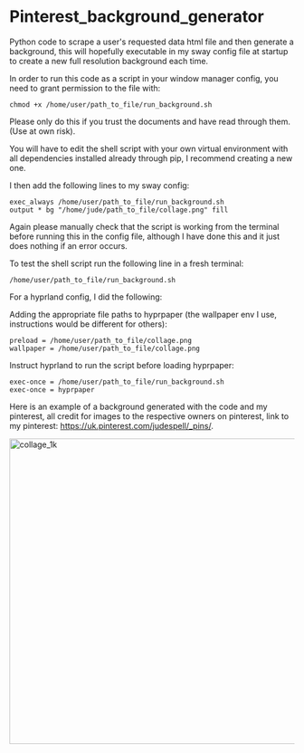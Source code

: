 # Pinterest_background_generator
Python code to scrape a user's requested data html file and then generate a background, this will hopefully executable in my sway config file at startup to create a new full resolution background each time.

In order to run this code as a script in your window manager config, you need to grant permission to the file with:

```
chmod +x /home/user/path_to_file/run_background.sh
```

Please only do this if you trust the documents and have read through them. (Use at own risk).

You will have to edit the shell script with your own virtual environment with all dependencies installed already through pip, I recommend creating a new one.

I then add the following lines to my sway config:

```
exec_always /home/user/path_to_file/run_background.sh
output * bg "/home/jude/path_to_file/collage.png" fill
```

Again please manually check that the script is working from the terminal before running this in the config file, although I have done this and it just does nothing if an error occurs.

To test the shell script run the following line in a fresh terminal:

```
/home/user/path_to_file/run_background.sh
```

For a hyprland config, I did the following:

Adding the appropriate file paths to hyprpaper (the wallpaper env I use, instructions would be different for others):

```
preload = /home/user/path_to_file/collage.png
wallpaper = /home/user/path_to_file/collage.png
```

Instruct hyprland to run the script before loading hyprpaper:

```
exec-once = /home/user/path_to_file/run_background.sh
exec-once = hyprpaper
```

Here is an example of a background generated with the code and my pinterest, all credit for images to the respective owners on pinterest, link to my pinterest: https://uk.pinterest.com/judespell/_pins/.

<img width="960" height="540" alt="collage_1k" src="https://github.com/user-attachments/assets/249153fe-1c19-42d6-98ab-8b4e74bcb5e4" />
